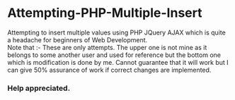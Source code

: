 # Attempting-PHP-Multiple-Insert
Attempting to insert multiple values using PHP JQuery AJAX which is quite a headache for beginners of Web Development.
<br>
Note that :- These are only attempts. The upper one is not mine as it belongs to some another user and used for reference but the bottom one which is modification is done by me. Cannot guarantee that it will work but I can give 50% assurance of work if correct changes are implemented. 
### Help appreciated.
